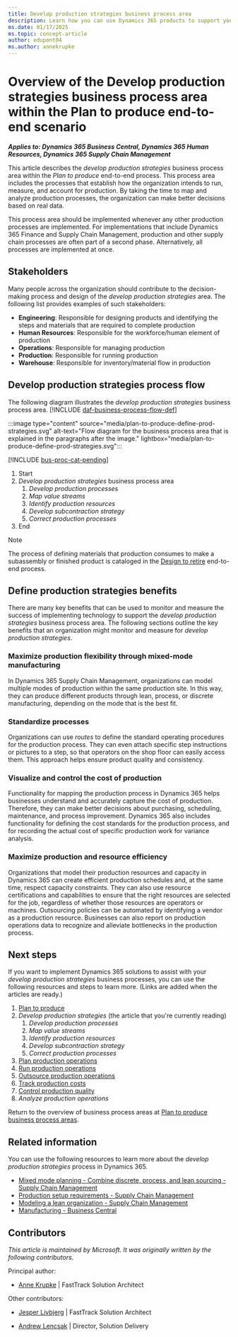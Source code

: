 ```yaml
---
title: Develop production strategies business process area
description: Learn how you can use Dynamics 365 products to support your organization's business processes for defining production strategies.
ms.date: 01/17/2025
ms.topic: concept-article
author: edupont04
ms.author: annekrupke
---
```


# Overview of the Develop production strategies business process area within the Plan to produce end-to-end scenario

***Applies to: Dynamics 365 Business Central, Dynamics 365 Human Resources, Dynamics 365 Supply Chain Management***

This article describes the *develop production strategies* business process area within the *Plan to produce* end-to-end process. This process area includes the processes that establish how the organization intends to run, measure, and account for production. By taking the time to map and analyze production processes, the organization can make better decisions based on real data.

This process area should be implemented whenever any other production processes are implemented. For implementations that include Dynamics 365 Finance and Supply Chain Management, production and other supply chain processes are often part of a second phase. Alternatively, all processes are implemented at once.

## Stakeholders

Many people across the organization should contribute to the decision-making process and design of the *develop production strategies* area. The following list provides examples of such stakeholders:

- **Engineering**: Responsible for designing products and identifying the steps and materials that are required to complete production
- **Human Resources**: Responsible for the workforce/human element of production
- **Operations**: Responsible for managing production
- **Production**: Responsible for running production
- **Warehouse**: Responsible for inventory/material flow in production

## Develop production strategies process flow

The following diagram illustrates the *develop production strategies* business process area. [!INCLUDE [daf-business-process-flow-def](~/../shared-content/shared/guidance-includes/daf-business-process-flow-def.md)]

:::image type="content" source="media/plan-to-produce-define-prod-strategies.svg" alt-text="Flow diagram for the business process area that is explained in the paragraphs after the image." lightbox="media/plan-to-produce-define-prod-strategies.svg":::

[!INCLUDE [bus-proc-cat-pending](../includes/bus-proc-cat-pending.md)]

1. Start
2. *Develop production strategies* business process area
   1. *Develop production processes*
   2. *Map value streams*
   3. *Identify production resources*
   4. *Develop subcontraction strategy*
   5. *Correct production processes*
3. End

<!--
1. Start

2. *Plan to produce* end-to-end process

3. *Develop production strategies* business process area

    1. *Define steps to complete production* business process
    2. *Map value streams* business process
    3. *Identify production resources* business process
    4. *Develop subcontracting strategy* business process
    5. *Outsource production operations* business process
    6. *Correct production processes* business process
4. End
-->

> [!NOTE]
> The process of defining materials that production consumes to make a subassembly or finished product is cataloged in the [Design to retire](design-to-retire-overview.md) end-to-end process.

## Define production strategies benefits

There are many key benefits that can be used to monitor and measure the success of implementing technology to support the *develop production strategies* business process area. The following sections outline the key benefits that an organization might monitor and measure for *develop production strategies*.  

### Maximize production flexibility through mixed-mode manufacturing

In Dynamics 365 Supply Chain Management, organizations can model multiple modes of production within the same production site. In this way, they can produce different products through lean, process, or discrete manufacturing, depending on the mode that is the best fit.

### Standardize processes

Organizations can use *routes* to define the standard operating procedures for the production process. They can even attach specific step instructions or pictures to a step, so that operators on the shop floor can easily access them. This approach helps ensure product quality and consistency.

### Visualize and control the cost of production

Functionality for mapping the production process in Dynamics 365 helps businesses understand and accurately capture the cost of production. Therefore, they can make better decisions about purchasing, scheduling, maintenance, and process improvement. Dynamics 365 also includes functionality for defining the cost standards for the production process, and for recording the actual cost of specific production work for variance analysis.

### Maximize production and resource efficiency

Organizations that model their production resources and capacity in Dynamics 365 can create efficient production schedules and, at the same time, respect capacity constraints. They can also use resource certifications and capabilities to ensure that the right resources are selected for the job, regardless of whether those resources are operators or machines. Outsourcing policies can be automated by identifying a vendor as a production resource. Businesses can also report on production operations data to recognize and alleviate bottlenecks in the production process.

## Next steps

If you want to implement Dynamics 365 solutions to assist with your *develop production strategies* business processes, you can use the following resources and steps to learn more. (Links are added when the articles are ready.)

1. [Plan to produce](plan-to-produce-overview.md)
2. *Develop production strategies* (the article that you're currently reading)
   1. *Develop production processes*
   2. *Map value streams*
   3. *Identify production resources*
   4. *Develop subcontraction strategy*
   5. *Correct production processes*
3. [Plan production operations](plan-to-produce-plan-production-operations-overview.md)
4. [Run production operations](plan-to-produce-execute-production-operations-overview.md)
5. [Outsource production operations](plan-to-produce-outsource-production-operations-overview.md)
6. [Track production costs](plan-to-produce-track-production-costs-overview.md)  
7. [Control production quality](plan-to-produce-control-production-quality-overview.md)  
8. *Analyze production operations*

Return to the overview of business process areas at [Plan to produce business process areas](plan-to-produce-areas.md).

## Related information

You can use the following resources to learn more about the *develop production strategies* process in Dynamics 365.

- [Mixed mode planning - Combine discrete, process, and lean sourcing - Supply Chain Management](/dynamics365/supply-chain/production-control/mixed-mode-plan)
- [Production setup requirements - Supply Chain Management](/dynamics365/supply-chain/production-control/production-set-up-requirements)
- [Modeling a lean organization - Supply Chain Management](/dynamics365/supply-chain/production-control/lean-manufacturing-modeling-lean-organization)
- [Manufacturing - Business Central](/dynamics365/business-central/production-manage-manufacturing)

<!-- ## Tags

*Industries:* Manufacturing (20-39), Wholesale Trade (50-51), Retail Trade (52-59)

*Stakeholders:* Engineering, Human Resources, Operations, Production, Warehouse

*Products:* Dynamics 365 Business Central, Dynamics 365 Human Resources, Dynamics 365 Supply Chain Management -->

## Contributors

*This article is maintained by Microsoft. It was originally written by the following contributors.*

Principal author:

- [Anne Krupke](https://www.linkedin.com/in/annekrupke/) | FastTrack Solution Architect

Other contributors:

- [Jesper Livbjerg](https://www.linkedin.com/in/jesper-livbjerg/) | FastTrack Solution Architect

- [Andrew Lencsak](https://www.linkedin.com/in/dynamicsunplugged/) | Director, Solution Delivery
